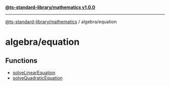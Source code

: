 [**@ts-standard-library/mathematics v1.0.0**](../../README.md)

***

[@ts-standard-library/mathematics](../../README.md) / algebra/equation

# algebra/equation

## Functions

- [solveLinearEquation](functions/solveLinearEquation.md)
- [solveQuadraticEquation](functions/solveQuadraticEquation.md)
